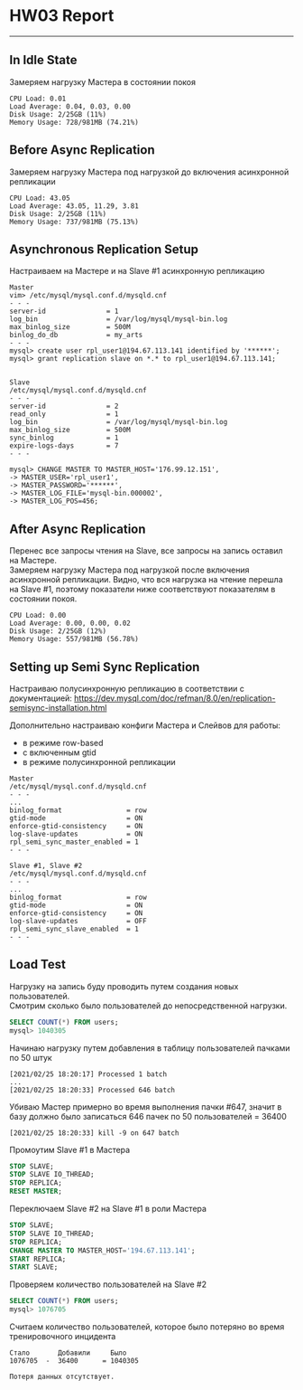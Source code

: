 # HW03 Report

---
## In Idle State
Замеряем нагрузку Мастера в состоянии покоя
```
CPU Load: 0.01
Load Average: 0.04, 0.03, 0.00
Disk Usage: 2/25GB (11%)
Memory Usage: 728/981MB (74.21%)
```

## Before Async Replication
Замеряем нагрузку Мастера под нагрузкой до включения асинхронной репликации
```
CPU Load: 43.05
Load Average: 43.05, 11.29, 3.81
Disk Usage: 2/25GB (11%)
Memory Usage: 737/981MB (75.13%)
```

## Asynchronous Replication Setup
Настраиваем на Мастере и на Slave #1 асинхронную репликацию
```
Master
vim> /etc/mysql/mysql.conf.d/mysqld.cnf
- - -
server-id               = 1
log_bin                 = /var/log/mysql/mysql-bin.log
max_binlog_size         = 500M
binlog_do_db            = my_arts
- - -
mysql> create user rpl_user1@194.67.113.141 identified by '******';
mysql> grant replication slave on *.* to rpl_user1@194.67.113.141;


Slave 
/etc/mysql/mysql.conf.d/mysqld.cnf
- - -
server-id               = 2
read_only               = 1
log_bin                 = /var/log/mysql/mysql-bin.log
max_binlog_size         = 500M
sync_binlog             = 1
expire-logs-days        = 7
- - -

mysql> CHANGE MASTER TO MASTER_HOST='176.99.12.151',
-> MASTER_USER='rpl_user1',
-> MASTER_PASSWORD='******',
-> MASTER_LOG_FILE='mysql-bin.000002',
-> MASTER_LOG_POS=456;
```

## After Async Replication
Перенес все запросы чтения на Slave, все запросы на запись оставил на Мастере.  
Замеряем нагрузку Мастера под нагрузкой после включения асинхронной репликации.
Видно, что вся нагрузка на чтение перешла на Slave #1, поэтому показатели ниже соответствуют показателям в состоянии покоя.
```
CPU Load: 0.00
Load Average: 0.00, 0.00, 0.02
Disk Usage: 2/25GB (12%)
Memory Usage: 557/981MB (56.78%)
```

## Setting up Semi Sync Replication
Настраиваю полусинхронную репликацию в соответствии с документацией:
https://dev.mysql.com/doc/refman/8.0/en/replication-semisync-installation.html

Дополнительно настраиваю конфиги Мастера и Слейвов для работы:
* в режиме row-based
* с включенным gtid
* в режиме полусинхронной репликации
```
Master
/etc/mysql/mysql.conf.d/mysqld.cnf
- - -
...
binlog_format                = row
gtid-mode                    = ON
enforce-gtid-consistency     = ON
log-slave-updates            = ON
rpl_semi_sync_master_enabled = 1
- - -

Slave #1, Slave #2
/etc/mysql/mysql.conf.d/mysqld.cnf
- - -
...
binlog_format                = row
gtid-mode                    = ON
enforce-gtid-consistency     = ON
log-slave-updates            = OFF
rpl_semi_sync_slave_enabled  = 1
- - -
```

## Load Test
Нагрузку на запись буду проводить путем создания новых пользователей.  
Смотрим сколько было пользователей до непосредственной нагрузки.
```sql
SELECT COUNT(*) FROM users;
mysql> 1040305
```

Начинаю нагрузку путем добавления в таблицу пользователей пачками по 50 штук
```text
[2021/02/25 18:20:17] Processed 1 batch
...
[2021/02/25 18:20:33] Processed 646 batch
```

Убиваю Мастер примерно во время выполнения пачки #647, значит в базу должно было записаться 646 пачек по 50 пользователей = 36400 
```text
[2021/02/25 18:20:33] kill -9 on 647 batch
```

Промоутим Slave #1 в Мастера
```sql
STOP SLAVE;
STOP SLAVE IO_THREAD;
STOP REPLICA;
RESET MASTER;
```

Переключаем Slave #2 на Slave #1 в роли Мастера
```sql
STOP SLAVE;
STOP SLAVE IO_THREAD;
STOP REPLICA;
CHANGE MASTER TO MASTER_HOST='194.67.113.141';
START REPLICA;
START SLAVE;
```

Проверяем количество пользователей на Slave #2
```sql
SELECT COUNT(*) FROM users;
mysql> 1076705
```

Считаем количество пользователей, которое было потеряно во время тренировочного инцидента
```text
Стало       Добавили     Было
1076705  -  36400      = 1040305 

Потеря данных отсутствует.
```